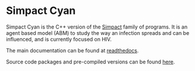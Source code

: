 Simpact Cyan
============

Simpact Cyan is the C++ version of the [Simpact](http://www.simpact.org/) family 
of programs. It is an agent based model (ABM) to study the way an infection 
spreads and can be influenced, and is currently focused on HIV. 

The main documentation can be found at [readthedocs](http://simpactcyan.readthedocs.io/).

Source code packages and pre-compiled versions can be found [here](http://research.edm.uhasselt.be/jori/simpact/programs/).

